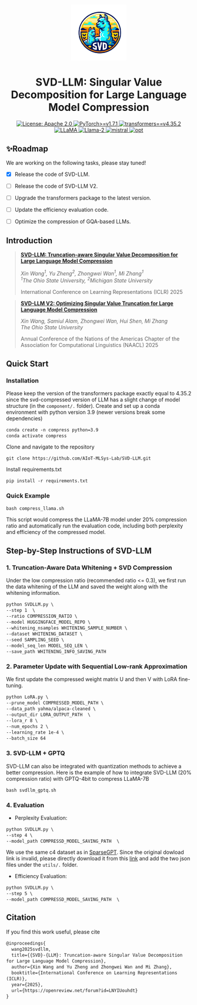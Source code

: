 <p align="center">
<img src="figures/logo.png" width="30%"> <br>
</p>

<div align="center">
<h1>SVD-LLM: Singular Value Decomposition for Large Language Model Compression</h1>
  <div align="center">
  <a href="https://opensource.org/licenses/Apache-2.0">
    <img alt="License: Apache 2.0" src="https://img.shields.io/badge/License-Apache%202.0-4E94CE.svg">
  </a>
  <a href="https://pytorch.org/">
    <img src="https://img.shields.io/badge/PyTorch-%3E=v2.0.1-EE4C2C.svg?style=flat-square" alt="PyTorch>=v1.7.1">
  </a>
    <a href="https://huggingface.co/docs/transformers/v4.35.2/en/index">
    <img src="https://img.shields.io/badge/transformers-v4.35.2-0B952C.svg?style=flat-square" alt="transformers==v4.35.2">
  </a>
  <a href="https://github.com/facebookresearch/llama">
    <img src="https://img.shields.io/badge/LLMs-LLaMA-FFB000.svg?style=flat-square" alt="LLaMA">
  </a>
  <a href="https://github.com/facebookresearch/llama">
    <img src="https://img.shields.io/badge/LLMs-Llama2-FAB093.svg?style=flat-square" alt="Llama-2">
  </a>
  <a href="https://huggingface.co/mistralai/Mistral-7B-v0.1">
    <img src="https://img.shields.io/badge/LLMs-Mistral-8A2BE2.svg?style=flat-square" alt="mistral">
  </a>
  <a href="https://huggingface.co/facebook/opt-6.7b">
    <img src="https://img.shields.io/badge/LLMs-OPT-ADD8E6.svg?style=flat-square" alt="opt">
  </a>
</div>
</div>

## ✨Roadmap
We are working on the following tasks, please stay tuned!

- [X] Release the code of SVD-LLM.
- [ ] Release the code of SVD-LLM V2.
- [ ] Upgrade the transformers package to the latest version.
- [ ] Update the efficiency evaluation code.
- [ ] Optimize the compression of GQA-based LLMs.


## Introduction
  
> **[SVD-LLM: Truncation-aware Singular Value Decomposition for Large Language Model Compression](https://openreview.net/forum?id=LNYIUouhdt&referrer=%5BAuthor%20Console%5D(%2Fgroup%3Fid%3DICLR.cc%2F2025%2FConference%2FAuthors%23your-submissions))**
> 
> *Xin Wang<sup>1</sup>, Yu Zheng<sup>2</sup>, Zhongwei Wan<sup>1</sup>, Mi Zhang<sup>1</sup>*   
> *<sup>1</sup>The Ohio State University, <sup>2</sup>Michigan State University*
> 
> International Conference on Learning Representations (ICLR) 2025


> **[SVD-LLM V2: Optimizing Singular Value Truncation for Large Language Model Compression](https://arxiv.org/abs/2503.12340)**
> 
> *Xin Wang, Samiul Alam, Zhongwei Wan, Hui Shen, Mi Zhang*  
> *The Ohio State University*
> 
> Annual Conference of the Nations of the Americas Chapter of the Association for Computational Linguistics (NAACL) 2025


## Quick Start

### Installation
Please keep the version of the transformers package exactly equal to 4.35.2 since the svd-compressed version of LLM has a slight change of model structure (in the `component/.` folder).
Create and set up a conda environment with python version 3.9 (newer versions break some dependencies)
```
conda create -n compress python=3.9
conda activate compress
```
Clone and navigate to the repository
```
git clone https://github.com/AIoT-MLSys-Lab/SVD-LLM.git
```
Install requirements.txt
```
pip install -r requirements.txt
```

### Quick Example
```
bash compress_llama.sh
```
This script would compress the LLaMA-7B model under 20\% compression ratio and automatically run the evaluation code, including both perplexity and efficiency of the compressed model.

    
## Step-by-Step Instructions of SVD-LLM
    
### 1. Truncation-Aware Data Whitening + SVD Compression
Under the low compression ratio (recommended ratio <= 0.3), we first run the data whitening of the LLM and saved the weight along with the whitening information.
```
python SVDLLM.py \
--step 1  \
--ratio COMPRESSION_RATIO \
--model HUGGINGFACE_MODEL_REPO \
--whitening_nsamples WHITENING_SAMPLE_NUMBER \
--dataset WHITENING_DATASET \
--seed SAMPLING_SEED \
--model_seq_len MODEL_SEQ_LEN \
--save_path WHITENING_INFO_SAVING_PATH
```

<!-- To compress LLM with larger size, or to run the compression under the resource-constraint platform, we can add `--run_low_resource` to the command. -->


### 2. Parameter Update with Sequential Low-rank Approximation
We first update the compressed weight matrix U and then V with LoRA fine-tuning.
```
python LoRA.py \
--prune_model COMPRESSED_MODEL_PATH \
--data_path yahma/alpaca-cleaned \
--output_dir LORA_OUTPUT_PATH  \
--lora_r 8 \
--num_epochs 2 \
--learning_rate 1e-4 \
--batch_size 64
```

### 3. SVD-LLM + GPTQ
SVD-LLM can also be integrated with quantization methods to achieve a better compression. Here is the example of how to integrate SVD-LLM (20% compression ratio) with GPTQ-4bit to compress LLaMA-7B
```
bash svdllm_gptq.sh
```

### 4. Evaluation
- Perplexity Evaluation:
```
python SVDLLM.py \
--step 4 \
--model_path COMPRESSD_MODEL_SAVING_PATH  \
```
We use the same c4 dataset as in [SparseGPT](https://github.com/IST-DASLab/sparsegpt). Since the original dowload link is invalid, please directly download it from this [link](https://drive.google.com/drive/folders/123Id1MkZVsKySGy_sMO4RgiJKrtPcvUp?usp=sharing) and add the two json files under the `utils/.` folder.
- Efficiency Evaluation:
```
python SVDLLM.py \
--step 5 \
--model_path COMPRESSD_MODEL_SAVING_PATH  \
```
## Citation
If you find this work useful, please cite
```
@inproceedings{
  wang2025svdllm,
  title={{SVD}-{LLM}: Truncation-aware Singular Value Decomposition for Large Language Model Compression},
  author={Xin Wang and Yu Zheng and Zhongwei Wan and Mi Zhang},
  booktitle={International Conference on Learning Representations (ICLR)},
  year={2025},
  url={https://openreview.net/forum?id=LNYIUouhdt}
}
```
